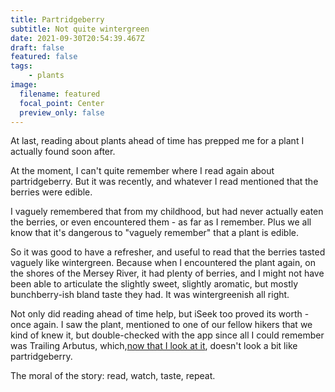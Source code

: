 ```yaml
---
title: Partridgeberry
subtitle: Not quite wintergreen
date: 2021-09-30T20:54:39.467Z
draft: false
featured: false
tags:
    - plants
image:
  filename: featured
  focal_point: Center
  preview_only: false
---
```

At last, reading about plants ahead of time has prepped me for a plant I actually found soon after.

At the moment, I can't quite remember where I read again about partridgeberry. But it was recently, and whatever I read mentioned that the berries were edible.

I vaguely remembered that from my childhood, but had never actually eaten the berries, or even encountered them - as far as I remember. Plus we all know that it's dangerous to "vaguely remember" that a plant is edible.

So it was good to have a refresher, and useful to read that the berries tasted vaguely like wintergreen. Because when I encountered the plant again, on the shores of the Mersey River, it had plenty of berries, and I might not have been able to articulate the slightly sweet, slightly aromatic, but mostly bunchberry-ish bland taste they had. It was wintergreenish all right.

Not only did reading ahead of time help, but iSeek too proved its worth - once again. I saw the plant, mentioned to one of our fellow hikers that we kind of knew it, but double-checked with the app since all I could remember was Trailing Arbutus, which,[now that I look at it](https://en.wikipedia.org/wiki/Epigaea_repens), doesn't look a bit like partridgeberry.

The moral of the story: read, watch, taste, repeat.
